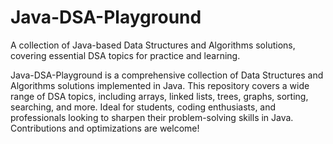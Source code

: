 # Java-DSA-Playground
A collection of Java-based Data Structures and Algorithms solutions, covering essential DSA topics for practice and learning.


Java-DSA-Playground is a comprehensive collection of Data Structures and Algorithms solutions implemented in Java. This repository covers a wide range of DSA topics, including arrays, linked lists, trees, graphs, sorting, searching, and more. Ideal for students, coding enthusiasts, and professionals looking to sharpen their problem-solving skills in Java. Contributions and optimizations are welcome!
